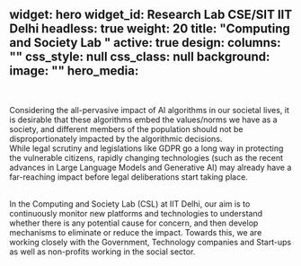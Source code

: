 widget: hero
widget_id: Research Lab CSE/SIT IIT Delhi
headless: true
weight: 20
title: "Computing and Society Lab "
active: true
design:
  columns: ""
  css_style: null
  css_class: null
  background:
    image: ""
hero_media: 
---
<br>

Considering the all-pervasive impact of AI algorithms in our societal lives, it is desirable that these algorithms embed the values/norms we have as a society, and different members of the population should not be disproportionately impacted by the algorithmic decisions. 
<br>
While legal scrutiny and legislations like GDPR go a long way in protecting the vulnerable citizens, rapidly changing technologies (such as the recent advances in Large Language Models and Generative AI) may already have a far-reaching impact before legal deliberations start taking place.

<br>
In the Computing and Society Lab (CSL) at IIT Delhi, our aim is to continuously monitor new platforms and technologies to understand whether there is any potential cause for concern, and then develop mechanisms to eliminate or reduce the impact. Towards this, we are working closely with the Government, Technology companies and Start-ups as well as non-profits working in the social sector.
